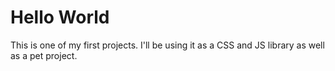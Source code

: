 # Hello World

This is one of my first projects. I'll be using it as a CSS and JS library as well as a pet project.